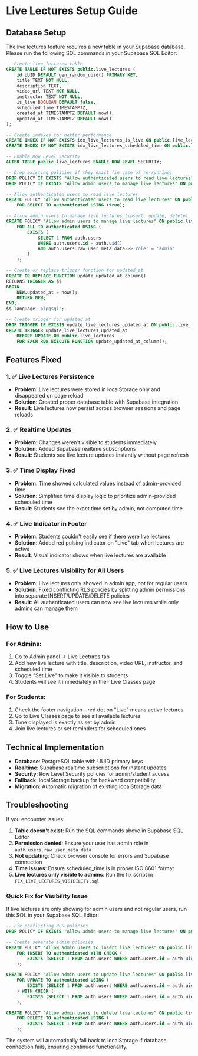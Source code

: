 # Live Lectures Setup Guide

## Database Setup

The live lectures feature requires a new table in your Supabase database. Please run the following SQL commands in your Supabase SQL Editor:

```sql
-- Create live_lectures table
CREATE TABLE IF NOT EXISTS public.live_lectures (
    id UUID DEFAULT gen_random_uuid() PRIMARY KEY,
    title TEXT NOT NULL,
    description TEXT,
    video_url TEXT NOT NULL,
    instructor TEXT NOT NULL,
    is_live BOOLEAN DEFAULT false,
    scheduled_time TIMESTAMPTZ,
    created_at TIMESTAMPTZ DEFAULT now(),
    updated_at TIMESTAMPTZ DEFAULT now()
);

-- Create indexes for better performance
CREATE INDEX IF NOT EXISTS idx_live_lectures_is_live ON public.live_lectures(is_live);
CREATE INDEX IF NOT EXISTS idx_live_lectures_scheduled_time ON public.live_lectures(scheduled_time);

-- Enable Row Level Security
ALTER TABLE public.live_lectures ENABLE ROW LEVEL SECURITY;

-- Drop existing policies if they exist (in case of re-running)
DROP POLICY IF EXISTS "Allow authenticated users to read live lectures" ON public.live_lectures;
DROP POLICY IF EXISTS "Allow admin users to manage live lectures" ON public.live_lectures;

-- Allow authenticated users to read live lectures
CREATE POLICY "Allow authenticated users to read live lectures" ON public.live_lectures
    FOR SELECT TO authenticated USING (true);

-- Allow admin users to manage live lectures (insert, update, delete)
CREATE POLICY "Allow admin users to manage live lectures" ON public.live_lectures
    FOR ALL TO authenticated USING (
        EXISTS (
            SELECT 1 FROM auth.users 
            WHERE auth.users.id = auth.uid() 
            AND auth.users.raw_user_meta_data->>'role' = 'admin'
        )
    );

-- Create or replace trigger function for updated_at
CREATE OR REPLACE FUNCTION update_updated_at_column()
RETURNS TRIGGER AS $$
BEGIN
    NEW.updated_at = now();
    RETURN NEW;
END;
$$ language 'plpgsql';

-- Create trigger for updated_at
DROP TRIGGER IF EXISTS update_live_lectures_updated_at ON public.live_lectures;
CREATE TRIGGER update_live_lectures_updated_at 
    BEFORE UPDATE ON public.live_lectures 
    FOR EACH ROW EXECUTE FUNCTION update_updated_at_column();
```

## Features Fixed

### 1. ✅ Live Lectures Persistence
- **Problem**: Live lectures were stored in localStorage only and disappeared on page reload
- **Solution**: Created proper database table with Supabase integration
- **Result**: Live lectures now persist across browser sessions and page reloads

### 2. ✅ Realtime Updates
- **Problem**: Changes weren't visible to students immediately
- **Solution**: Added Supabase realtime subscriptions
- **Result**: Students see live lecture updates instantly without page refresh

### 3. ✅ Time Display Fixed
- **Problem**: Time showed calculated values instead of admin-provided time
- **Solution**: Simplified time display logic to prioritize admin-provided scheduled time
- **Result**: Students see the exact time set by admin, not computed time

### 4. ✅ Live Indicator in Footer
- **Problem**: Students couldn't easily see if there were live lectures
- **Solution**: Added red pulsing indicator on "Live" tab when lectures are active
- **Result**: Visual indicator shows when live lectures are available

### 5. ✅ Live Lectures Visibility for All Users
- **Problem**: Live lectures only showed in admin app, not for regular users
- **Solution**: Fixed conflicting RLS policies by splitting admin permissions into separate INSERT/UPDATE/DELETE policies
- **Result**: All authenticated users can now see live lectures while only admins can manage them

## How to Use

### For Admins:
1. Go to Admin panel → Live Lectures tab
2. Add new live lecture with title, description, video URL, instructor, and scheduled time
3. Toggle "Set Live" to make it visible to students
4. Students will see it immediately in their Live Classes page

### For Students:
1. Check the footer navigation - red dot on "Live" means active lectures
2. Go to Live Classes page to see all available lectures
3. Time displayed is exactly as set by admin
4. Join live lectures or set reminders for scheduled ones

## Technical Implementation

- **Database**: PostgreSQL table with UUID primary keys
- **Realtime**: Supabase realtime subscriptions for instant updates  
- **Security**: Row Level Security policies for admin/student access
- **Fallback**: localStorage backup for backward compatibility
- **Migration**: Automatic migration of existing localStorage data

## Troubleshooting

If you encounter issues:

1. **Table doesn't exist**: Run the SQL commands above in Supabase SQL Editor
2. **Permission denied**: Ensure your user has admin role in `auth.users.raw_user_meta_data`
3. **Not updating**: Check browser console for errors and Supabase connection
4. **Time issues**: Ensure scheduled_time is in proper ISO 8601 format
5. **Live lectures only visible to admins**: Run the fix script in `FIX_LIVE_LECTURES_VISIBILITY.sql`

### Quick Fix for Visibility Issue

If live lectures are only showing for admin users and not regular users, run this SQL in your Supabase SQL Editor:

```sql
-- Fix conflicting RLS policies
DROP POLICY IF EXISTS "Allow admin users to manage live lectures" ON public.live_lectures;

-- Create separate admin policies
CREATE POLICY "Allow admin users to insert live lectures" ON public.live_lectures
    FOR INSERT TO authenticated WITH CHECK (
        EXISTS (SELECT 1 FROM auth.users WHERE auth.users.id = auth.uid() AND auth.users.raw_user_meta_data->>'role' = 'admin')
    );

CREATE POLICY "Allow admin users to update live lectures" ON public.live_lectures
    FOR UPDATE TO authenticated USING (
        EXISTS (SELECT 1 FROM auth.users WHERE auth.users.id = auth.uid() AND auth.users.raw_user_meta_data->>'role' = 'admin')
    ) WITH CHECK (
        EXISTS (SELECT 1 FROM auth.users WHERE auth.users.id = auth.uid() AND auth.users.raw_user_meta_data->>'role' = 'admin')
    );

CREATE POLICY "Allow admin users to delete live lectures" ON public.live_lectures
    FOR DELETE TO authenticated USING (
        EXISTS (SELECT 1 FROM auth.users WHERE auth.users.id = auth.uid() AND auth.users.raw_user_meta_data->>'role' = 'admin')
    );
```

The system will automatically fall back to localStorage if database connection fails, ensuring continued functionality.